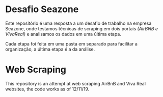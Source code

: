 # Desafio Seazone

Este repositório é uma resposta a um desafio de trabalho na empresa Seazone, onde testamos técnicas de scraping em dois portais *(AirBNB e VivaReal)* e analisamos os dados em uma última etapa.

Cada etapa foi feita em uma pasta em separado para facilitar a organização, a última etapa é a da análise.

# Web Scraping

This repository is an attempt at web scraping AirBnB and Viva Real websites, the code works as of 12/11/19.
